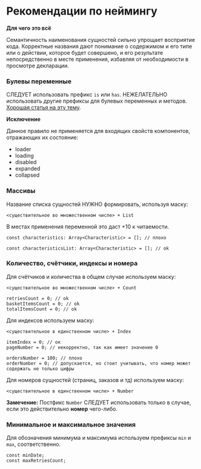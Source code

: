 # Рекомендации по неймингу

**Для чего это всё**

Семантичность наименования сущностей сильно упрощает восприятие кода. Корректные названия дают понимание о содержимом и его типе или о действии, которое будет совершено, и его результате непосредственно в месте применения, избавляя от необходимости в просмотре декларации. 

### Булевы переменные

СЛЕДУЕТ использовать префикс `is` или `has`.
НЕЖЕЛАТЕЛЬНО использовать другие префиксы для булевых переменных и методов.
[Хорошая статья на эту тему](https://dev.to/michi/tips-on-naming-boolean-variables-cleaner-code-35ig).

**Исключение**

Данное правило не применяется для входящих свойств компонентов, отражающих их состояние:
- loader
- loading
- disabled
- expanded
- collapsed

### Массивы

Название списка сущностей НУЖНО формировать, используя маску:

`<существительное во множественном числе> + List`

В местах применения переменной это даст +10 к читаемости.

```
const characteristics: Array<Characteristic> = []; // плохо

const characteristicsList: Array<Characteristic> = []; // ok
```

### Количество, счётчики, индексы и номера

Для счётчиков и количества в общем случае используем маску:

`<существительное во множественном числе> + Count`

```
retriesCount = 0; // ok
basketItemsCount = 0; // ok
totalItemsCount = 0; // ok
```

Для индексов используем маску: 

`<существительное в единственном числе> + Index`

```
itemIndex = 0; // ок
pageNumber = 0; // некорректно, так как имеет значение 0

ordersNumber = 100; // плохо
orderNumber = 0; // допускается, но стоит учитывать, что номер может содержать не только цифры
```

Для номеров сущностей (страниц, заказов и тд) используем маску:

`<существительное в единственном числе> + Number`

**Замечение:** Постфикс `Number` СЛЕДУЕТ использовать только в случае, если это действительно **номер** чего-либо.

### Минимальное и максимальное значения

Для обозначения минимума и максимума используем префиксы `min` и  `max`, соответственно. 

```
const minDate;
const maxRetriesCount;
```

